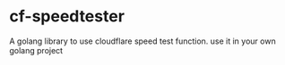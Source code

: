 # cf-speedtester
A golang library to use cloudflare speed test function. use it in your own golang project

